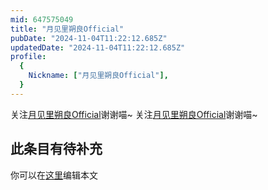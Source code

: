 ```yaml
---
mid: 647575049
title: "月见里朔良Official"
pubDate: "2024-11-04T11:22:12.685Z"
updatedDate: "2024-11-04T11:22:12.685Z"
profile:
  {
    Nickname: ["月见里朔良Official"],
  }
---
```


关注[月见里朔良Official](https://space.bilibili.com/647575049)谢谢喵~ 关注[月见里朔良Official](https://space.bilibili.com/647575049)谢谢喵~

## 此条目有待补充
你可以在[这里](https://github.com/Yuhanawa/VTuber.ICU-Content/edit/master/v/月见里朔良Official/index.md)编辑本文
